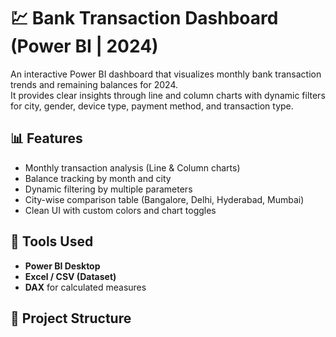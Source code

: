 # 💹 Bank Transaction Dashboard (Power BI | 2024)

An interactive Power BI dashboard that visualizes monthly bank transaction trends and remaining balances for 2024.  
It provides clear insights through line and column charts with dynamic filters for city, gender, device type, payment method, and transaction type.

## 📊 Features
- Monthly transaction analysis (Line & Column charts)
- Balance tracking by month and city
- Dynamic filtering by multiple parameters
- City-wise comparison table (Bangalore, Delhi, Hyderabad, Mumbai)
- Clean UI with custom colors and chart toggles

## 🧠 Tools Used
- **Power BI Desktop**
- **Excel / CSV (Dataset)**
- **DAX** for calculated measures

## 📂 Project Structure
